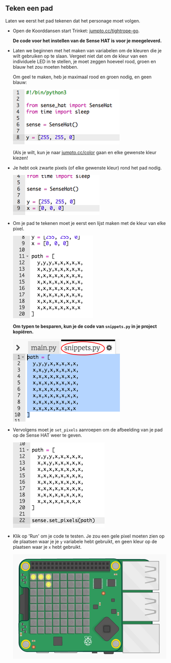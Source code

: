 ## Teken een pad

Laten we eerst het pad tekenen dat het personage moet volgen.

+ Open de Koorddansen start Trinket: <a href="http://jumpto.cc/tightrope-go" target="_blank">jumpto.cc/tightrope-go</a>.
    
    **De code voor het instellen van de Sense HAT is voor je meegeleverd.**

+ Laten we beginnen met het maken van variabelen om de kleuren die je wilt gebruiken op te slaan. Vergeet niet dat om de kleur van een individuele LED in te stellen, je moet zeggen hoeveel rood, groen en blauw het zou moeten hebben.
    
    Om geel te maken, heb je maximaal rood en groen nodig, en geen blauw:
    
    ![schermafbeelding](images/tightrope-yellow.png)
    
    (Als je wilt, kun je naar [jumpto.cc/color](http://jumpto.cc/colours) gaan en elke gewenste kleur kiezen!

+ Je hebt ook zwarte pixels (of elke gewenste kleur) rond het pad nodig.
    
    ![schermafbeelding](images/tightrope-black.png)

+ Om je pad te tekenen moet je eerst een lijst maken met de kleur van elke pixel.
    
    ![schermafbeelding](images/tightrope-path.png)
    
    **Om typen te besparen, kun je de code van `snippets.py` in je project kopiëren.**
    
    ![schermafbeelding](images/tightrope-snippets.png)

+ Vervolgens moet je `set_pixels` aanroepen om de afbeelding van je pad op de Sense HAT weer te geven.
    
    ![schermafbeelding](images/tightrope-set-pixels.png)

+ Klik op 'Run' om je code te testen. Je zou een gele pixel moeten zien op de plaatsen waar je je `y` variabele hebt gebruikt, en geen kleur op de plaatsen waar je `x` hebt gebruikt.
    
    ![schermafbeelding](images/tightrope-path-test.png)